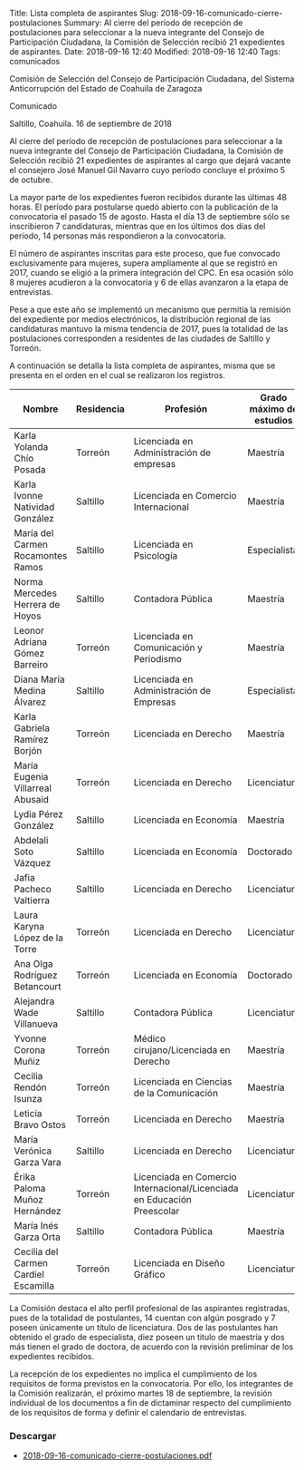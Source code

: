 Title: Lista completa de aspirantes
Slug: 2018-09-16-comunicado-cierre-postulaciones
Summary: Al cierre del período de recepción de postulaciones para seleccionar a la nueva integrante del Consejo de Participación Ciudadana, la Comisión de Selección recibió 21 expedientes de aspirantes.
Date: 2018-09-16 12:40
Modified: 2018-09-16 12:40
Tags: comunicados


Comisión de Selección del Consejo de Participación Ciudadana, del Sistema Anticorrupción del Estado de Coahuila de Zaragoza

Comunicado

Saltillo, Coahuila. 16 de septiembre de 2018

Al cierre del período de recepción de postulaciones para seleccionar a la nueva integrante del Consejo de Participación Ciudadana, la Comisión de Selección recibió 21 expedientes de aspirantes al cargo que dejará vacante el consejero José Manuel Gil Navarro cuyo período concluye el próximo 5 de octubre.

La mayor parte de los expedientes fueron recibidos durante las últimas 48 horas. El período para postularse quedó abierto con la publicación de la convocatoria el pasado 15 de agosto. Hasta el día 13 de septiembre sólo se inscribieron 7 candidaturas, mientras que en los últimos dos días del período, 14 personas más respondieron a la convocatoria.

El número de aspirantes inscritas para este proceso, que fue convocado exclusivamente para mujeres, supera ampliamente al que se registró en 2017, cuando se eligió a la primera integración del CPC. En esa ocasión sólo 8 mujeres acudieron a la convocatoria y 6 de ellas avanzaron a la etapa de entrevistas.

Pese a que este año se implementó un mecanismo que permitía la remisión del expediente por medios electrónicos, la distribución regional de las candidaturas mantuvo la misma tendencia de 2017, pues la totalidad de las postulaciones corresponden a residentes de las ciudades de Saltillo y Torreón.

A continuación se detalla la lista completa de aspirantes, misma que se presenta en el orden en el cual se realizaron los registros.

Nombre | Residencia | Profesión | Grado máximo de estudios
-------|------------|-----------|--------------------------
Karla Yolanda Chío Posada | Torreón | Licenciada en Administración de empresas | Maestría
Karla Ivonne Natividad González | Saltillo | Licenciada en Comercio Internacional | Maestría
María del Carmen Rocamontes Ramos | Saltillo | Licenciada en Psicología | Especialista
Norma Mercedes Herrera de Hoyos | Saltillo | Contadora Pública | Maestría
Leonor Adriana Gómez Barreiro | Torreón | Licenciada en Comunicación y Periodismo | Maestría
Diana María Medina Álvarez | Saltillo | Licenciada en Administración de Empresas | Especialista
Karla Gabriela Ramírez Borjón | Torreón | Licenciada en Derecho | Maestría
María Eugenia Villarreal Abusaid | Torreón | Licenciada en Derecho | Licenciatura
Lydia Pérez González | Saltillo | Licenciada en Economía | Maestría
Abdelali Soto Vázquez | Saltillo | Licenciada en Economía | Doctorado
Jafia Pacheco Valtierra | Saltillo | Licenciada en Derecho | Licenciatura
Laura Karyna López de la Torre | Torreón | Licenciada en Derecho | Licenciatura
Ana Olga Rodríguez Betancourt | Torreón | Licenciada en Economía | Doctorado
Alejandra Wade Villanueva | Saltillo | Contadora Pública | Licenciatura
Yvonne Corona Muñiz | Torreón | Médico cirujano/Licenciada en Derecho | Maestría
Cecilia Rendón Isunza | Torreón | Licenciada en Ciencias de la Comunicación | Maestría
Leticia Bravo Ostos | Torreón | Licenciada en Derecho | Maestría
María Verónica Garza Vara | Saltillo | Licenciada en Derecho | Licenciatura
Érika Paloma Muñoz Hernández | Torreón | Licenciada en Comercio Internacional/Licenciada en Educación Preescolar | Licenciatura
María Inés Garza Orta | Saltillo | Contadora Pública | Maestría
Cecilia del Carmen Cardiel Escamilla | Torreón | Licenciada en Diseño Gráfico | Licenciatura

La Comisión destaca el alto perfil profesional de las aspirantes registradas, pues de la totalidad de postulantes, 14 cuentan con algún posgrado y 7 poseen únicamente un título de licenciatura. Dos de las postulantes han obtenido el grado de especialista, diez poseen un titulo de maestría y dos más tienen el grado de doctora, de acuerdo con la revisión preliminar de los expedientes recibidos.

La recepción de los expedientes no implica el cumplimiento de los requisitos de forma previstos en la convocatoria. Por ello, los integrantes de la Comisión realizarán, el próximo martes 18 de septiembre, la revisión individual de los documentos a fin de dictaminar respecto del cumplimiento de los requisitos de forma y definir el calendario de entrevistas.

### Descargar

* [2018-09-16-comunicado-cierre-postulaciones.pdf](2018-09-16-comunicado-cierre-postulaciones.pdf)
